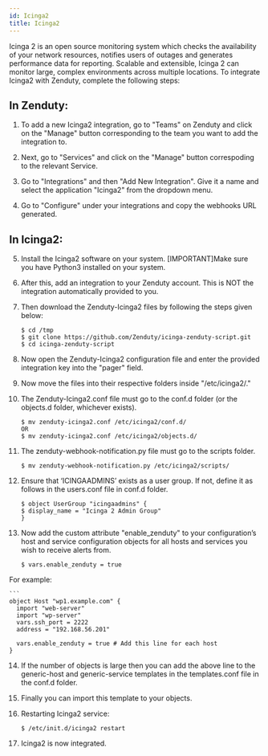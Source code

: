 ```yaml
---
id: Icinga2 
title: Icinga2
---
```


Icinga 2 is an open source monitoring system which checks the availability of your network resources, notifies users of outages and generates performance data for reporting. Scalable and extensible, Icinga 2 can monitor large, complex environments across multiple locations. To integrate Icinga2 with Zenduty, complete the following steps:

## In Zenduty:

1. To add a new Icinga2 integration, go to "Teams" on Zenduty and click on the "Manage" button corresponding to the team you want to add the integration to.

2. Next, go to "Services" and click on the "Manage" button correspoding to the relevant Service.

3. Go to "Integrations" and then "Add New Integration". Give it a name and select the application "Icinga2" from the dropdown menu.

4. Go to "Configure" under your integrations and copy the webhooks URL generated. 

## In Icinga2: 

5. Install the Icinga2 software on your system. [IMPORTANT]Make sure you have Python3 installed on your system.

6. After this, add an integration to your Zenduty account. This is NOT the integration automatically provided to you. 

7. Then download the Zenduty-Icinga2 files by following the steps given below:
	```
	$ cd /tmp
	$ git clone https://github.com/Zenduty/icinga-zenduty-script.git
	$ cd icinga-zenduty-script
	```
8. Now open the Zenduty-Icinga2 configuration file and enter the provided integration key into the "pager" field.

9. Now move the files into their respective folders inside "/etc/icinga2/."

10. The Zenduty-Icinga2.conf file must go to the conf.d folder (or the objects.d folder, whichever exists).

	```
	$ mv zenduty-icinga2.conf /etc/icinga2/conf.d/
	OR
	$ mv zenduty-icinga2.conf /etc/icinga2/objects.d/
	```
11. The zenduty-webhook-notification.py file must go to the scripts folder.
	```
	$ mv zenduty-webhook-notification.py /etc/icinga2/scripts/
	```
12. Ensure that ‘ICINGAADMINS’ exists as a user group. If not, define it as follows in the users.conf file in conf.d folder.
	```
	$ object UserGroup "icingaadmins" {
	$ display_name = "Icinga 2 Admin Group"
	}
	```
13. Now add the custom attribute "enable_zenduty" to your configuration’s host and service configuration objects for all hosts and services you wish to receive alerts from.
	```
	$ vars.enable_zenduty = true
	```

For example:
	
	```
	object Host "wp1.example.com" {
	  import "web-server"
	  import "wp-server"
	  vars.ssh_port = 2222
	  address = "192.168.56.201"

	  vars.enable_zenduty = true # Add this line for each host
	}
	
14. If the number of objects is large then you can add the above line to the generic-host and generic-service templates in the templates.conf file in the conf.d folder. 

15. Finally you can import this template to your objects.

16. Restarting Icinga2 service:
	```
	$ /etc/init.d/icinga2 restart
	```
17. Icinga2 is now integrated. 
